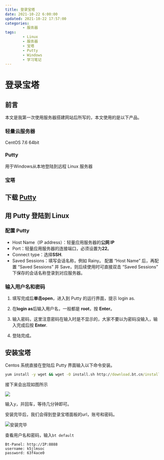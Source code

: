 ```yaml
---
title: 登录宝塔
date: 2021-10-22 6:00:00
updated: 2021-10-22 17:57:00
categories:
        - 服务器
tags:
        - Linux
        - 服务器
        - 宝塔
        - Putty
        - Windows
        - 学习笔记
---
```

# 登录宝塔

## 前言

本文是我第一次使用服务器搭建网站后所写的，本文使用的是以下产品。

### 轻量云服务器

CentOS 7.6 64bit

### Putty

用于Windows从本地登陆到远程 Linux 服务器

### 宝塔

## 下载 [Putty](https://www.chiark.greenend.org.uk/~sgtatham/putty/latest.html)

## 用 Putty 登陆到 Linux

### 配置 Putty

- Host Name（IP address）：轻量应用服务器的**公网 IP**
- Port：轻量应用服务器的连接端口，必须设置为**22**。
- Connect type：选择**SSH**.
- Saved Sessions：填写会话名称，例如 Rainy。
  配置 “Host Name” 后，再配置 “Saved Sessions” 并 Save，则后续使用时可直接双击 “Saved Sessions” 下保存的会话名称登录到对应服务器。

### 输入用户名和密码

1. 填写完成后**单击open**，进入到 Putty 的运行界面，提示 login as.

2. 在**login as**后输入用户名，一般都是 **root**，按 **Enter**。
3. 输入密码，这里注意密码在输入时是不显示的，大家不要以为密码没输入，输入完成后按 **Enter**.
4. 登陆完成。

## 安装宝塔

Centos 系统直接在登陆后 Putty 界面输入以下命令安装。

```cmd
yum install -y wget && wget -O install.sh http://download.bt.cn/install/install.sh && sh install.sh
```

接下来会出现如图所示

![](https://pic4.zhimg.com/v2-0c501b9300235e3f002e2fd07ed9dd57_b.png)

输入y，并回车，等待几分钟即可。

安装完毕后，我们会得到登录宝塔面板的url，账号和密码。

![安装完毕](%E6%9C%8D%E5%8A%A1%E5%99%A8%E7%99%BB%E9%99%86%E5%AE%9D%E5%A1%94.assets/%E5%AE%89%E8%A3%85%E5%AE%8C%E6%AF%95.png)

查看用户名和密码，输入`bt default`

```text
Bt-Panel: http://IP:8888
username: k5jlmsoc
password: 63f4ace0
```

